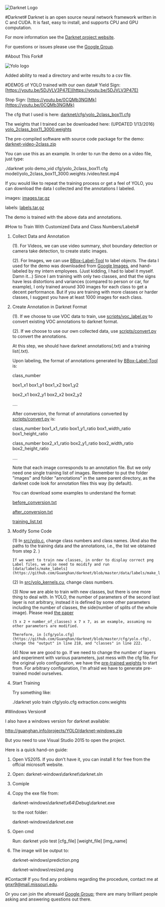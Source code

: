![Darknet Logo](http://pjreddie.com/media/files/darknet-black-small.png)

#Darknet#
Darknet is an open source neural network framework written in C and CUDA. It is fast, easy to install, and supports CPU and GPU computation.

For more information see the [Darknet project website](http://pjreddie.com/darknet).

For questions or issues please use the [Google Group](https://groups.google.com/forum/#!forum/darknet).

#About This Fork#

![Yolo logo](http://guanghan.info/blog/en/wp-content/uploads/2015/12/images-40.jpg)

Added ability to read a directory and write results to a csv file.

#DEMOS of YOLO trained with our own data#
Yield Sign: [https://youtu.be/5DJVLV3P47E](https://youtu.be/5DJVLV3P47E)

Stop Sign: [https://youtu.be/0CQMb3NGlMk](https://youtu.be/0CQMb3NGlMk)

The cfg that I used is here: [darknet/cfg/yolo_2class_box11.cfg](https://github.com/Guanghan/darknet/blob/master/cfg/yolo_2class_box11.cfg)

The weights that I trained can be downloaded here: (UPDATED 1/13/2016)
[yolo_2class_box11_3000.weights](http://guanghan.info/download/yolo_2class_box11_3000.weights)

The pre-compiled software with source code package for the demo:
[darknet-video-2class.zip](http://guanghan.info/download/darknet-video-2class.zip)

You can use this as an example. In order to run the demo on a video file, just type:

./darknet yolo demo_vid cfg/yolo_2class_box11.cfg model/yolo_2class_box11_3000.weights /video/test.mp4


If you would like to repeat the training process or get a feel of YOLO, you can download the data I collected and the annotations I labeled.

images: [images.tar.gz](http://guanghan.info/download/images.tar.gz)

labels: [labels.tar.gz](http://guanghan.info/download/labels.tar.gz)

The demo is trained with the above data and annotations.

#How to Train With Customized Data and Class Numbers/Labels#

1. Collect Data and Annotation

   (1). For Videos, we can use video summary, shot boundary detection or camera take detection, to create static images.

   (2). For Images, we can use [BBox-Label-Tool](https://github.com/puzzledqs/BBox-Label-Tool) to label objects. The data I used for the demo was downloaded from [Google Images](https://images.google.com/), and hand-labeled by my intern employees. (Just kidding, I had to label it myself. Damn it...) Since I am training with only two classes, and that the signs have less distortions and variances (compared to person or car, for example), I only trained around 300 images for each class to get a decent performance. But if you are training with more classes or harder classes, I suggest you have at least 1000 images for each class.

2. Create Annotation in Darknet Format

   (1). If we choose to use VOC data to train, use [scripts/voc_label.py](https://github.com/Guanghan/darknet/blob/master/scripts/voc_label.py) to convert existing VOC annotations to darknet format.

   (2). If we choose to use our own collected data, use [scripts/convert.py](https://github.com/Guanghan/darknet/blob/master/scripts/convert.py) to convert the annotations.

   At this step, we should have darknet annotations(.txt) and a training list(.txt).

   Upon labeling, the format of annotations generated by [BBox-Label-Tool](https://github.com/puzzledqs/BBox-Label-Tool) is:

   class_number

   box1_x1 box1_y1 box1_x2 box1_y2

   box2_x1 box2_y1 box2_x2 box2_y2

   ....

   After conversion, the format of annotations converted by [scripts/convert.py](https://github.com/Guanghan/darknet/blob/master/scripts/convert.py) is:

   class_number box1_x1_ratio box1_y1_ratio box1_width_ratio box1_height_ratio

   class_number box2_x1_ratio box2_y1_ratio box2_width_ratio box2_height_ratio

   ....

   Note that each image corresponds to an annotation file. But we only need one single training list of images. Remember to put the folder "images" and folder "annotations" in the same parent directory, as the darknet code look for annotation files this way (by default).

   You can download some examples to understand the format:

   [before_conversion.txt](http://guanghan.info/download/before_conversion.txt)

   [after_conversion.txt](http://guanghan.info/download/after_conversion.txt)

   [training_list.txt](http://guanghan.info/download/training_list.txt)


3. Modify Some Code

   (1) In [src/yolo.c](https://github.com/Guanghan/darknet/blob/master/src/yolo.c), change class numbers and class names. (And also the paths to the training data and the annotations, i.e., the list we obtained from step 2. )

       If we want to train new classes, in order to display correct png Label files, we also need to moidify and run [data/labels/make_labels] (https://github.com/Guanghan/darknet/blob/master/data/labels/make_labels.py)

   (2) In [src/yolo_kernels.cu](https://github.com/Guanghan/darknet/blob/master/src/yolo_kernels.cu), change class numbers.

   (3) Now we are able to train with new classes, but there is one more thing to deal with. In YOLO, the number of parameters of the second last layer is not arbitrary, instead it is defined by some other parameters including the number of classes, the side(number of splits of the whole image). Please read [the paper](http://arxiv.org/abs/1506.02640)  

       (5 x 2 + number_of_classes) x 7 x 7, as an example, assuming no other parameters are modified.  

       Therefore, in [cfg/yolo.cfg](https://github.com/Guanghan/darknet/blob/master/cfg/yolo.cfg), change the "output" in line 218, and "classes" in line 222.

   (4) Now we are good to go. If we need to change the number of layers and experiment with various parameters, just mess with the cfg file. For the original yolo configuration, we have the [pre-trained weights](http://pjreddie.com/media/files/extraction.conv.weights) to start from. For arbitrary configuration, I'm afraid we have to generate pre-trained model ourselves.

4. Start Training

   Try something like:

   ./darknet yolo train cfg/yolo.cfg extraction.conv.weights

#Windows Version#

I also have a windows version for darknet available:

http://guanghan.info/projects/YOLO/darknet-windows.zip

But you need to use Visual Studio 2015 to open the project.

Here is a quick hand-on guide:

1. Open VS2015. If you don't have it, you can install it for free from the offcial microsoft website.

2. Open: darknet-windows\darknet\darknet.sln

3. Comiple

4. Copy the exe file from:

   darknet-windows\darknet\x64\Debug\darknet.exe

   to the root folder:

   darknet-windows\darknet.exe

5. Open cmd

   Run: darknet yolo test [cfg_file] [weight_file] [img_name]

6. The image will be output to:

   darknet-windows\prediction.png

   darknet-windows\resized.png

#Contact#
If you find any problems regarding the procedure, contact me at [gnxr9@mail.missouri.edu](gnxr9@mail.missouri.edu).

Or you can join the aforesaid [Google Group](https://groups.google.com/forum/#!forum/darknet); there are many brilliant people asking and answering questions out there.
